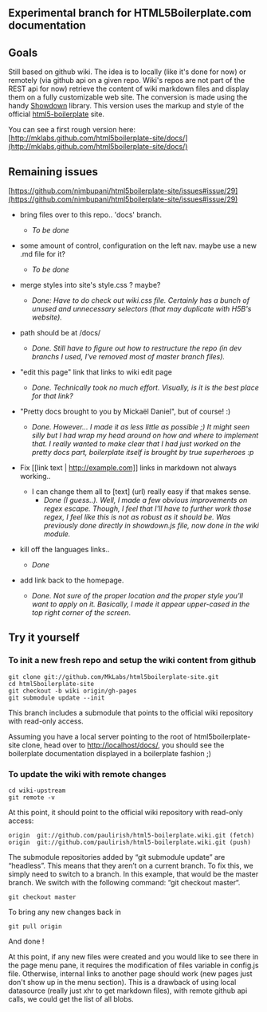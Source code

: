 ## Experimental branch for HTML5Boilerplate.com documentation

## Goals

Still based on github wiki. The idea is to locally (like it's done for now) or remotely (via github api on a given repo. Wiki's repos are not part of the REST api for now) retrieve the content of wiki markdown files and display them on a fully customizable web site. The conversion is made using the handy [Showdown](https://github.com/coreyti/showdown) library. This version uses the markup and style of the official [html5-boilerplate](http://html5boilerplate.com/) site.

You can see a first rough version here: [http://mklabs.github.com/html5boilerplate-site/docs/](http://mklabs.github.com/html5boilerplate-site/docs/)

## Remaining issues

[https://github.com/nimbupani/html5boilerplate-site/issues#issue/29](https://github.com/nimbupani/html5boilerplate-site/issues#issue/29)

* bring files over to this repo.. 'docs' branch.
	* *To be done*
	
* some amount of control, configuration on the left nav. maybe use a new .md file for it?
  * *To be done*
  	
* merge styles into site's style.css ? maybe?
	* *Done: Have to do check out wiki.css file. Certainly has a bunch of unused and unnecessary selectors (that may duplicate with H5B's website).*
	
* path should be at /docs/
	* *Done. Still have to figure out how to restructure the repo (in dev branchs I used, I've removed most of master branch files).*
	
* "edit this page" link that links to wiki edit page
	* *Done. Technically took no much effort. Visually, is it is the best place for that link?*
	
* "Pretty docs brought to you by Mickaël Daniel", but of course! :)
	* *Done. However... I made it as less little as possible ;) It might seen silly but I had wrap my head around on how and where to implement that. I really wanted to make clear that I had just worked on the pretty docs part, boilerplate itself is brought by true superheroes :p* 
	
* Fix [[link text | http://example.com]] links in markdown not always working..
	* I can change them all to [text] (url) really easy if that makes sense.
		* *Done (I guess..). Well, I made a few obvious improvements on regex escape. Though, I feel that I'll have to further work those regex, I feel like this is not as robust as it should be. Was previously done directly in showdown.js file, now done in the wiki module.*
		
* kill off the languages links..
	* *Done*
	
* add link back to the homepage.
	* *Done. Not sure of the proper location and the proper style you'll want to apply on it. Basically, I made it appear upper-cased in the top right corner of the screen.*

## Try it yourself

### To init a new fresh repo and setup the wiki content from github

    git clone git://github.com/MkLabs/html5boilerplate-site.git
    cd html5boilerplate-site
    git checkout -b wiki origin/gh-pages
    git submodule update --init

This branch includes a submodule that points to the official wiki repository with read-only access.
    
Assuming you have a local server pointing to the root of html5boilerplate-site clone, head over to [http://localhost/docs/](http://localhost/docs/), you should see the boilerplate documentation displayed in a boilerplate fashion ;)
  
### To update the wiki with remote changes

    cd wiki-upstream
    git remote -v
    
At this point, it should point to the official wiki repository with read-only access:

    origin	git://github.com/paulirish/html5-boilerplate.wiki.git (fetch)
    origin	git://github.com/paulirish/html5-boilerplate.wiki.git (push)
    
The submodule repositories added by “git submodule update” are “headless”. This means that they aren’t on a current branch. To fix this, we simply need to switch to a branch. In this example, that would be the master branch. We switch with the following command: “git checkout master“.

    git checkout master
    
To bring any new changes back in

    git pull origin
    
And done !

At this point, if any new files were created and you would like to see there in the page menu pane, it requires the modification of files variable in config.js file. Otherwise, internal links to another page should work (new pages just don't show up in the menu section). This is a drawback of using local datasource (really just xhr to get markdown files), with remote github api calls, we could get the list of all blobs.